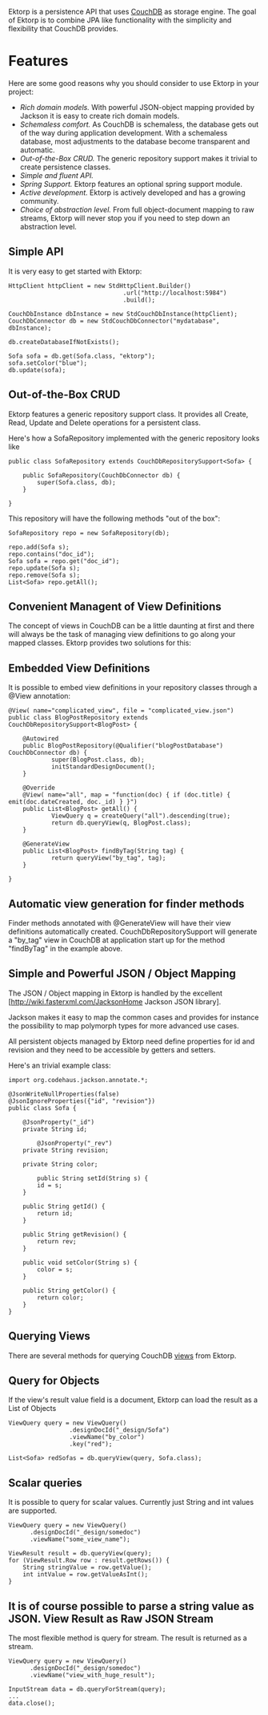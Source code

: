 Ektorp is a persistence API that uses [CouchDB](http://couchdb.apache.org/) as storage engine. The goal of Ektorp is to combine JPA like functionality with the simplicity and flexibility that CouchDB provides.

Features
========
Here are some good reasons why you should consider to use Ektorp in your project:
  * *Rich domain models.* With powerful JSON-object mapping provided by Jackson it is easy to create rich domain models.
  * *Schemaless comfort.* As CouchDB is schemaless, the database gets out of the way during application development. With a schemaless database, most adjustments to the database become transparent and automatic.
  * *Out-of-the-Box CRUD.* The generic repository support makes it trivial to create persistence classes.
  * *Simple and fluent API.*
  * *Spring Support.* Ektorp features an optional spring support module.
  * *Active development.* Ektorp is actively developed and has a growing community.
  * *Choice of abstraction level.* From full object-document mapping to raw streams, Ektorp will never stop you if you need to step down an abstraction level.

Simple API
----------
It is very easy to get started with Ektorp:

	HttpClient httpClient = new StdHttpClient.Builder()
                                    .url("http://localhost:5984")
                                    .build();

	CouchDbInstance dbInstance = new StdCouchDbInstance(httpClient);
	CouchDbConnector db = new StdCouchDbConnector("mydatabase", dbInstance);

	db.createDatabaseIfNotExists();

	Sofa sofa = db.get(Sofa.class, "ektorp");
	sofa.setColor("blue");
	db.update(sofa);

Out-of-the-Box CRUD
-------------------
Ektorp features a generic repository support class. It provides all Create, Read, Update and Delete operations for a persistent class.

Here's how a SofaRepository implemented with the generic repository looks like

	public class SofaRepository extends CouchDbRepositorySupport<Sofa> {

		public SofaRepository(CouchDbConnector db) {
			super(Sofa.class, db);
		}
		
	}

This repository will have the following methods "out of the box":

	SofaRepository repo = new SofaRepository(db);
			
	repo.add(Sofa s);
	repo.contains("doc_id");
	Sofa sofa = repo.get("doc_id");
	repo.update(Sofa s);
	repo.remove(Sofa s);
	List<Sofa> repo.getAll();

Convenient Managent of View Definitions
---------------------------------------
The concept of views in CouchDB can be a little daunting at first and there will always be the task of managing view definitions to go along your mapped classes.
Ektorp provides two solutions for this:

Embedded View Definitions
-------------------------
It is possible to embed view definitions in your repository classes through a @View annotation:

	@View( name="complicated_view", file = "complicated_view.json")
	public class BlogPostRepository extends CouchDbRepositorySupport<BlogPost> {

        @Autowired
        public BlogPostRepository(@Qualifier("blogPostDatabase") CouchDbConnector db) {
                super(BlogPost.class, db);
                initStandardDesignDocument();
        }

        @Override
        @View( name="all", map = "function(doc) { if (doc.title) { emit(doc.dateCreated, doc._id) } }")
        public List<BlogPost> getAll() {
                ViewQuery q = createQuery("all").descending(true);
                return db.queryView(q, BlogPost.class);
        }
        
        @GenerateView
        public List<BlogPost> findByTag(String tag) {
                return queryView("by_tag", tag);
        }

	}


Automatic view generation for finder methods
--------------------------------------------
Finder methods annotated with @GenerateView will have their view definitions automatically created.
CouchDbRepositorySupport will generate a "by_tag" view in CouchDB at application start up for the method "findByTag" in the example above.

Simple and Powerful JSON / Object Mapping
-----------------------------------------
The JSON / Object mapping in Ektorp is handled by the excellent [http://wiki.fasterxml.com/JacksonHome Jackson JSON library].

Jackson makes it easy to map the common cases and provides for instance the possibility to map polymorph types for more advanced use cases.

All persistent objects managed by Ektorp need define properties for id and revision and they need to be accessible by getters and setters.

Here's an trivial example class:


	import org.codehaus.jackson.annotate.*;

	@JsonWriteNullProperties(false)
	@JsonIgnoreProperties({"id", "revision"})
	public class Sofa {

		@JsonProperty("_id")
		private String id;

	        @JsonProperty("_rev")
		private String revision;

		private String color;
	
	        public String setId(String s) {
			id = s;
		}

		public String getId() {
			return id;
		}

		public String getRevision() {
			return rev;
		}
	
		public void setColor(String s) {
			color = s;
		}
	
		public String getColor() {
			return color;
		}
	}

Querying Views
--------------
There are several methods for querying CouchDB [views](http://wiki.apache.org/couchdb/Introduction_to_CouchDB_views) from Ektorp.

Query for Objects
-----------------
If the view's result value field is a document, Ektorp can load the result as a List of Objects

	ViewQuery query = new ViewQuery()
                     .designDocId("_design/Sofa")
                     .viewName("by_color")
                     .key("red");
		
	List<Sofa> redSofas = db.queryView(query, Sofa.class);

Scalar queries
--------------
It is possible to query for scalar values. Currently just String and int values are supported.

	ViewQuery query = new ViewQuery()
          .designDocId("_design/somedoc")
          .viewName("some_view_name");
		
	ViewResult result = db.queryView(query);
	for (ViewResult.Row row : result.getRows()) {
    	String stringValue = row.getValue();
    	int intValue = row.getValueAsInt();
	}

It is of course possible to parse a string value as JSON.
View Result as Raw JSON Stream
------------------------------
The most flexible method is query for stream. The result is returned as a stream.

	ViewQuery query = new ViewQuery()
          .designDocId("_design/somedoc")
          .viewName("view_with_huge_result");

	InputStream data = db.queryForStream(query);
	...
	data.close();
